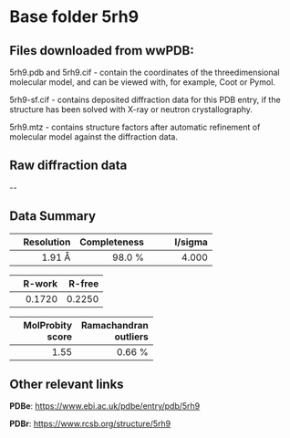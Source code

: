 # Base folder 5rh9

## Files downloaded from wwPDB:

5rh9.pdb and 5rh9.cif - contain the coordinates of the threedimensional molecular model, and can be viewed with, for example, Coot or Pymol.

5rh9-sf.cif - contains deposited diffraction data for this PDB entry, if the structure has been solved with X-ray or neutron crystallography.

5rh9.mtz - contains structure factors after automatic refinement of molecular model against the diffraction data.

## Raw diffraction data

--<br> 

## Data Summary
|   | Resolution | Completeness| I/sigma |
|---|-------------:|----------------:|--------------:|
|   |1.91 Å|98.0  %|<img width=50/>4.000|

|   | **R-work**| **R-free**   
|---|-------------:|----------------:|           
||  0.1720|  0.2250|

|   |**MolProbity<br>score**| **Ramachandran<br>outliers** 
|---|-------------:|----------------:|
||  1.55|  0.66 %|

 

 



## Other relevant links 
**PDBe**:  https://www.ebi.ac.uk/pdbe/entry/pdb/5rh9
 
**PDBr**: https://www.rcsb.org/structure/5rh9 

